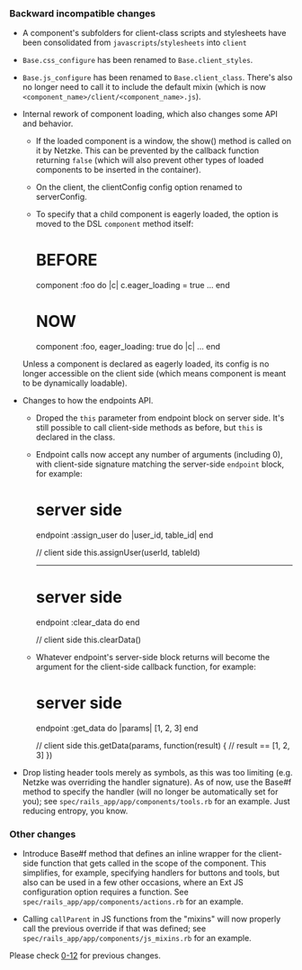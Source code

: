 ### Backward incompatible changes

*   A component's subfolders for client-class scripts and stylesheets have been consolidated from
    `javascripts`/`stylesheets` into `client`

*   `Base.css_configure` has been renamed to `Base.client_styles`.

*   `Base.js_configure` has been renamed to `Base.client_class`. There's also no longer need to call
    it to include the default mixin (which is now `<component_name>/client/<component_name>.js`).

*   Internal rework of component loading, which also changes some API and behavior.
    *   If the loaded component is a window, the show() method is called on it by Netzke. This can be prevented by the callback function returning `false` (which will also prevent other types of loaded components to be inserted in the container).
    *   On the client, the clientConfig config option renamed to serverConfig.
    *   To specify that a child component is eagerly loaded, the option is moved to the DSL `component` method itself:

          # BEFORE
          component :foo do |c|
            c.eager_loading = true
            ...
          end

          # NOW
          component :foo, eager_loading: true do |c|
            ...
          end

       Unless a component is declared as eagerly loaded, its config is no longer accessible on the client side (which means component is meant to be dynamically loadable).

*   Changes to how the endpoints API.
    *   Droped the `this` parameter from endpoint block on server side. It's still possible to call client-side methods as before, but `this` is declared in the class.

    *   Endpoint calls now accept any number of arguments (including 0), with client-side signature matching the server-side `endpoint` block, for example:

          # server side
          endpoint :assign_user do |user_id, table_id|
          end

          // client side
          this.assignUser(userId, tableId)

          ---

          # server side
          endpoint :clear_data do
          end

          // client side
          this.clearData()

    *   Whatever endpoint's server-side block returns will become the argument for the client-side callback function, for example:

          # server side
          endpoint :get_data do |params|
            [1, 2, 3]
          end

          // client side
          this.getData(params, function(result) {
            // result == [1, 2, 3]
          })

*   Drop listing header tools merely as symbols, as this was too limiting (e.g. Netzke was overriding the handler signature). As of now, use the Base#f method to specify the handler (will no longer be automatically set for you); see `spec/rails_app/app/components/tools.rb` for an example. Just reducing entropy, you know.

### Other changes

*   Introduce Base#f method that defines an inline wrapper for the client-side function that gets called in the scope of the component. This simplifies, for example, specifying handlers for buttons and tools, but also can be used in a few other occasions, where an Ext JS configuration option requires a function. See `spec/rails_app/app/components/actions.rb` for an example.

*   Calling `callParent` in JS functions from the "mixins" will now properly call the previous override if that was defined; see `spec/rails_app/app/components/js_mixins.rb` for an example.

Please check [0-12](https://github.com/netzke/netzke-core/blob/0-12/CHANGELOG.md) for previous changes.
